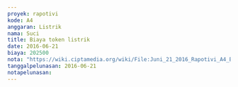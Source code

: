 ```yaml
---
proyek: rapotivi
kode: A4
anggaran: Listrik
nama: Suci
title: Biaya token listrik
date: 2016-06-21
biaya: 202500
nota: "https://wiki.ciptamedia.org/wiki/File:Juni_21_2016_Rapotivi_A4_Biaya_token_listrik.jpg"
tanggalpelunasan: 2016-06-21
notapelunasan:
---
```

